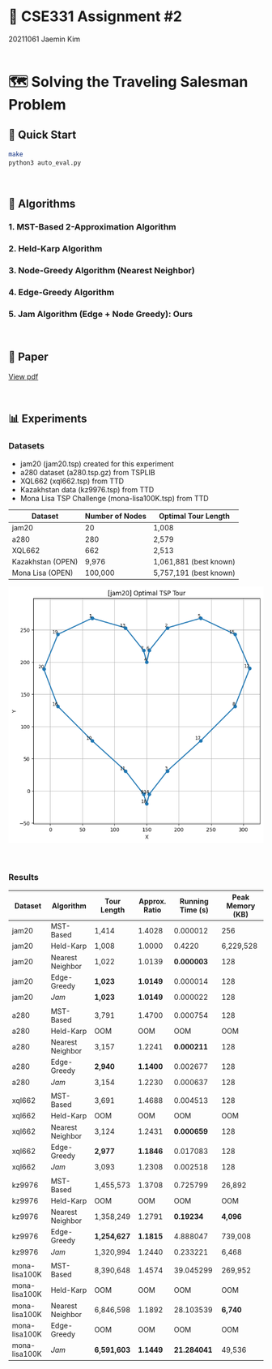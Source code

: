 # 📌 CSE331 Assignment #2
20211061 Jaemin Kim
<br>
<br>

# 🗺️ Solving the Traveling Salesman Problem

## 🚀 Quick Start
```bash
make
python3 auto_eval.py
```
<br>

## 🧠 Algorithms
### 1. MST-Based 2-Approximation Algorithm
### 2. Held-Karp Algorithm
### 3. Node-Greedy Algorithm (Nearest Neighbor)
### 4. Edge-Greedy Algorithm
### 5. Jam Algorithm (Edge + Node Greedy): Ours

<br>

## 📄 Paper
[View pdf](https://unistackr0-my.sharepoint.com/:b:/g/personal/jm611_unist_ac_kr/EfY3arcyGj5Pp2UPgQoVFT4BUryAKzRDnb9bz4jxDa1kzg?e=SVdBtx)

<br>

## 📊 Experiments
### Datasets

- jam20 (jam20.tsp) created for this experiment
- a280 dataset (a280.tsp.gz) from TSPLIB
- XQL662 (xql662.tsp) from TTD
- Kazakhstan data (kz9976.tsp) from TTD
- Mona Lisa TSP Challenge (mona-lisa100K.tsp) from TTD

| Dataset            | Number of Nodes | Optimal Tour Length            |
|--------------------|-----------------|--------------------------------|
| jam20              | 20              | 1,008                          |
| a280               | 280             | 2,579                          |
| XQL662             | 662             | 2,513                          |
| Kazakhstan (OPEN)  | 9,976           | 1,061,881 (best known)         |
| Mona Lisa (OPEN)   | 100,000         | 5,757,191 (best known)         |

![[jam20] Optimal TSP Tour](images/jam20_optimal_tsp_tour.png)

<br>

### Results
| Dataset           | Algorithm          | Tour Length | Approx. Ratio | Running Time (s) | Peak Memory (KB) |
|-------------------|--------------------|-------------|---------------|------------------|------------------|
| jam20             | MST-Based          | 1,414       | 1.4028        | 0.000012         | 256              |
| jam20             | Held-Karp          | 1,008       | 1.0000        | 0.4220           | 6,229,528        |
| jam20             | Nearest Neighbor   | 1,022       | 1.0139        | **0.000003**     | 128              |
| jam20             | Edge-Greedy        | **1,023**   | **1.0149**    | 0.000014         | 128              |
| jam20             | *Jam*              | **1,023**   | **1.0149**    | 0.000022         | 128              |
|                   |                    |             |               |                  |                  |
| a280              | MST-Based          | 3,791       | 1.4700        | 0.000754         | 128              |
| a280              | Held-Karp          | OOM         | OOM           | OOM              | OOM              |
| a280              | Nearest Neighbor   | 3,157       | 1.2241        | **0.000211**     | 128              |
| a280              | Edge-Greedy        | **2,940**   | **1.1400**    | 0.002677         | 128              |
| a280              | *Jam*              | 3,154       | 1.2230        | 0.000637         | 128              |
|                   |                    |             |               |                  |                  |
| xql662            | MST-Based          | 3,691       | 1.4688        | 0.004513         | 128              |
| xql662            | Held-Karp          | OOM         | OOM           | OOM              | OOM              |
| xql662            | Nearest Neighbor   | 3,124       | 1.2431        | **0.000659**     | 128              |
| xql662            | Edge-Greedy        | **2,977**   | **1.1846**    | 0.017083         | 128              |
| xql662            | *Jam*              | 3,093       | 1.2308        | 0.002518         | 128              |
|                   |                    |             |               |                  |                  |
| kz9976            | MST-Based          | 1,455,573   | 1.3708        | 0.725799         | 26,892           |
| kz9976            | Held-Karp          | OOM         | OOM           | OOM              | OOM              |
| kz9976            | Nearest Neighbor   | 1,358,249   | 1.2791        | **0.19234**      | **4,096**        |
| kz9976            | Edge-Greedy        | **1,254,627** | **1.1815**  | 4.888047         | 739,008          |
| kz9976            | *Jam*              | 1,320,994   | 1.2440        | 0.233221         | 6,468            |
|                   |                    |             |               |                  |                  |
| mona-lisa100K     | MST-Based          | 8,390,648   | 1.4574        | 39.045299        | 269,952          |
| mona-lisa100K     | Held-Karp          | OOM         | OOM           | OOM              | OOM              |
| mona-lisa100K     | Nearest Neighbor   | 6,846,598   | 1.1892        | 28.103539        | **6,740**        |
| mona-lisa100K     | Edge-Greedy        | OOM         | OOM           | OOM              | OOM              |
| mona-lisa100K     | *Jam*              | **6,591,603** | **1.1449**  | **21.284041**    | 49,536           |
